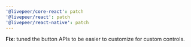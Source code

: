 ```yaml
---
'@livepeer/core-react': patch
'@livepeer/react': patch
'@livepeer/react-native': patch
---
```


**Fix:** tuned the button APIs to be easier to customize for custom controls.
